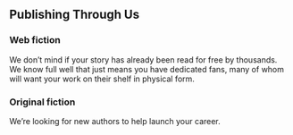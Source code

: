 ## Publishing Through Us

### Web fiction
We don’t mind if your story has already been read for free by thousands. We know full well that just means you have dedicated fans, many of whom will want your work on their shelf in physical form.

### Original fiction
We’re looking for new authors to help launch your career.